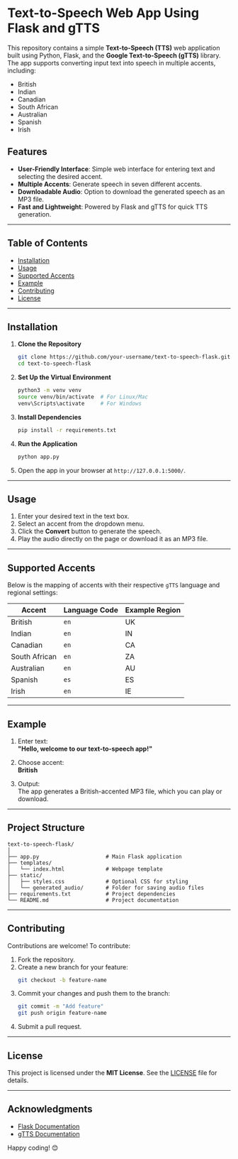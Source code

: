 # Text-to-Speech Web App Using Flask and gTTS

This repository contains a simple **Text-to-Speech (TTS)** web application built using Python, Flask, and the **Google Text-to-Speech (gTTS)** library. The app supports converting input text into speech in multiple accents, including:

- British  
- Indian  
- Canadian  
- South African  
- Australian  
- Spanish  
- Irish  

## Features  
- **User-Friendly Interface**: Simple web interface for entering text and selecting the desired accent.  
- **Multiple Accents**: Generate speech in seven different accents.  
- **Downloadable Audio**: Option to download the generated speech as an MP3 file.  
- **Fast and Lightweight**: Powered by Flask and gTTS for quick TTS generation.  

---

## Table of Contents  
- [Installation](#installation)  
- [Usage](#usage)  
- [Supported Accents](#supported-accents)  
- [Example](#example)  
- [Contributing](#contributing)  
- [License](#license)  

---

## Installation  

1. **Clone the Repository**  
   ```bash  
   git clone https://github.com/your-username/text-to-speech-flask.git  
   cd text-to-speech-flask  
   ```  

2. **Set Up the Virtual Environment**  
   ```bash  
   python3 -m venv venv  
   source venv/bin/activate  # For Linux/Mac  
   venv\Scripts\activate     # For Windows  
   ```  

3. **Install Dependencies**  
   ```bash  
   pip install -r requirements.txt  
   ```  

4. **Run the Application**  
   ```bash  
   python app.py  
   ```  

5. Open the app in your browser at `http://127.0.0.1:5000/`.  

---

## Usage  

1. Enter your desired text in the text box.  
2. Select an accent from the dropdown menu.  
3. Click the **Convert** button to generate the speech.  
4. Play the audio directly on the page or download it as an MP3 file.  

---

## Supported Accents  

Below is the mapping of accents with their respective `gTTS` language and regional settings:

| Accent         | Language Code | Example Region |  
|----------------|---------------|----------------|  
| British        | `en`         | UK             |  
| Indian         | `en`         | IN             |  
| Canadian       | `en`         | CA             |  
| South African  | `en`         | ZA             |  
| Australian     | `en`         | AU             |  
| Spanish        | `es`         | ES             |  
| Irish          | `en`         | IE             |  

---

## Example  

1. Enter text:  
   **"Hello, welcome to our text-to-speech app!"**  
   
2. Choose accent:  
   **British**  

3. Output:  
   The app generates a British-accented MP3 file, which you can play or download.  

---

## Project Structure  

```
text-to-speech-flask/  
│  
├── app.py                     # Main Flask application  
├── templates/  
│   └── index.html             # Webpage template  
├── static/  
│   ├── styles.css             # Optional CSS for styling  
│   └── generated_audio/       # Folder for saving audio files  
├── requirements.txt           # Project dependencies  
└── README.md                  # Project documentation  
```  

---

## Contributing  

Contributions are welcome! To contribute:  

1. Fork the repository.  
2. Create a new branch for your feature:  
   ```bash  
   git checkout -b feature-name  
   ```  
3. Commit your changes and push them to the branch:  
   ```bash  
   git commit -m "Add feature"  
   git push origin feature-name  
   ```  
4. Submit a pull request.  

---

## License  

This project is licensed under the **MIT License**. See the [LICENSE](LICENSE) file for details.  

---

## Acknowledgments  

- [Flask Documentation](https://flask.palletsprojects.com/)  
- [gTTS Documentation](https://gtts.readthedocs.io/)  

Happy coding! 😊  